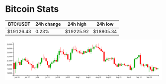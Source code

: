 # Bitcoin Stats

BTC/USDT|24h change|24h high|24h low|
|---|---|---|---|
|$19126.43|0.23%|$19225.92|$18805.34|

<img src="./chart.svg">
